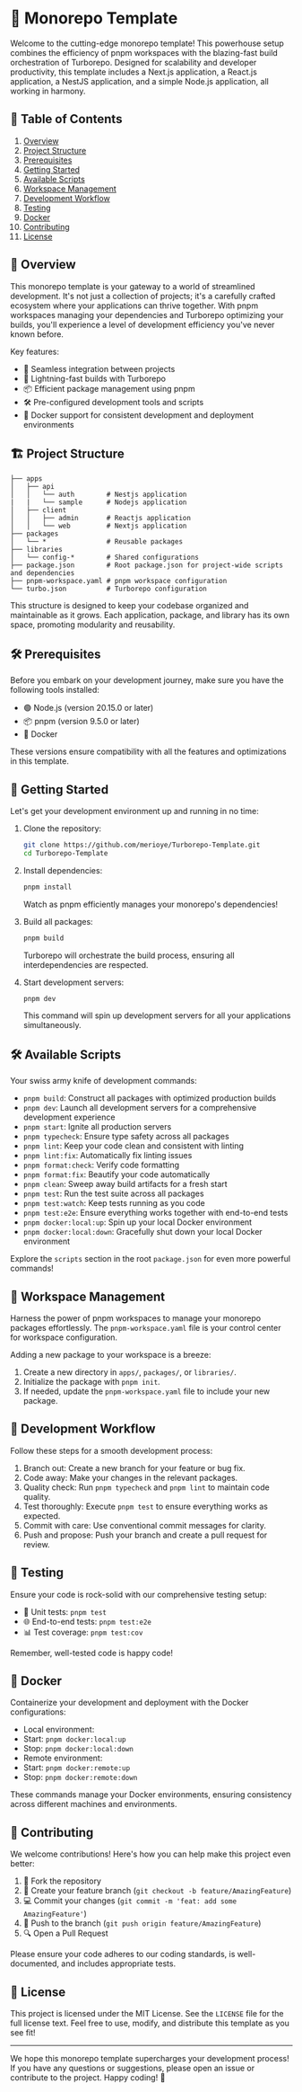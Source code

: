 # 🚀 Monorepo Template

Welcome to the cutting-edge monorepo template! This powerhouse setup combines the efficiency of pnpm workspaces with the blazing-fast build orchestration of Turborepo. Designed for scalability and developer productivity, this template includes a Next.js application, a React.js application, a NestJS application, and a simple Node.js application, all working in harmony.

## 📑 Table of Contents

1. [Overview](#-overview)
2. [Project Structure](#-project-structure)
3. [Prerequisites](#-prerequisites)
4. [Getting Started](#-getting-started)
5. [Available Scripts](#-available-scripts)
6. [Workspace Management](#-workspace-management)
7. [Development Workflow](#-development-workflow)
8. [Testing](#-testing)
9. [Docker](#-docker)
10. [Contributing](#-contributing)
11. [License](#-license)

## 🌟 Overview

This monorepo template is your gateway to a world of streamlined development. It's not just a collection of projects; it's a carefully crafted ecosystem where your applications can thrive together. With pnpm workspaces managing your dependencies and Turborepo optimizing your builds, you'll experience a level of development efficiency you've never known before.

Key features:

- 🔗 Seamless integration between projects
- 🚄 Lightning-fast builds with Turborepo
- 📦 Efficient package management using pnpm
- 🛠 Pre-configured development tools and scripts
- 🐳 Docker support for consistent development and deployment environments

## 🏗 Project Structure

    ├── apps
    │   ├── api
    │   │   └── auth        # Nestjs application
    |   |   └── sample      # Nodejs application
    │   ├── client
    │   │   ├── admin       # Reactjs application
    │   │   └── web         # Nextjs application
    ├── packages
    │   └── *               # Reusable packages
    ├── libraries
    │   └── config-*        # Shared configurations
    ├── package.json        # Root package.json for project-wide scripts and dependencies
    ├── pnpm-workspace.yaml # pnpm workspace configuration
    └── turbo.json          # Turborepo configuration

This structure is designed to keep your codebase organized and maintainable as it grows. Each application, package, and library has its own space, promoting modularity and reusability.

## 🛠 Prerequisites

Before you embark on your development journey, make sure you have the following tools installed:

- 🟢 Node.js (version 20.15.0 or later)
- 📦 pnpm (version 9.5.0 or later)
- 🐳 Docker

These versions ensure compatibility with all the features and optimizations in this template.

## 🚦 Getting Started

Let's get your development environment up and running in no time:

1. Clone the repository:

   ```bash
   git clone https://github.com/merioye/Turborepo-Template.git
   cd Turborepo-Template

   ```

2. Install dependencies:

   ```bash
   pnpm install

   ```

   Watch as pnpm efficiently manages your monorepo's dependencies!

3. Build all packages:

   ```bash
   pnpm build
   ```

   Turborepo will orchestrate the build process, ensuring all interdependencies are respected.

4. Start development servers:

   ```bash
   pnpm dev
   ```

   This command will spin up development servers for all your applications simultaneously.

## 🛠 Available Scripts

Your swiss army knife of development commands:

- `pnpm build`: Construct all packages with optimized production builds
- `pnpm dev`: Launch all development servers for a comprehensive development experience
- `pnpm start`: Ignite all production servers
- `pnpm typecheck`: Ensure type safety across all packages
- `pnpm lint`: Keep your code clean and consistent with linting
- `pnpm lint:fix`: Automatically fix linting issues
- `pnpm format:check`: Verify code formatting
- `pnpm format:fix`: Beautify your code automatically
- `pnpm clean`: Sweep away build artifacts for a fresh start
- `pnpm test`: Run the test suite across all packages
- `pnpm test:watch`: Keep tests running as you code
- `pnpm test:e2e`: Ensure everything works together with end-to-end tests
- `pnpm docker:local:up`: Spin up your local Docker environment
- `pnpm docker:local:down`: Gracefully shut down your local Docker environment

Explore the `scripts` section in the root `package.json` for even more powerful commands!

## 🧩 Workspace Management

Harness the power of pnpm workspaces to manage your monorepo packages effortlessly. The `pnpm-workspace.yaml` file is your control center for workspace configuration.

Adding a new package to your workspace is a breeze:

1. Create a new directory in `apps/`, `packages/`, or `libraries/`.
2. Initialize the package with `pnpm init`.
3. If needed, update the `pnpm-workspace.yaml` file to include your new package.

## 🔄 Development Workflow

Follow these steps for a smooth development process:

1. Branch out: Create a new branch for your feature or bug fix.
2. Code away: Make your changes in the relevant packages.
3. Quality check: Run `pnpm typecheck` and `pnpm lint` to maintain code quality.
4. Test thoroughly: Execute `pnpm test` to ensure everything works as expected.
5. Commit with care: Use conventional commit messages for clarity.
6. Push and propose: Push your branch and create a pull request for review.

## 🧪 Testing

Ensure your code is rock-solid with our comprehensive testing setup:

- 🔬 Unit tests: `pnpm test`
- 🌐 End-to-end tests: `pnpm test:e2e`
- 📊 Test coverage: `pnpm test:cov`

Remember, well-tested code is happy code!

## 🐳 Docker

Containerize your development and deployment with the Docker configurations:

- Local environment:
- Start: `pnpm docker:local:up`
- Stop: `pnpm docker:local:down`
- Remote environment:
- Start: `pnpm docker:remote:up`
- Stop: `pnpm docker:remote:down`

These commands manage your Docker environments, ensuring consistency across different machines and environments.

## 👥 Contributing

We welcome contributions! Here's how you can help make this project even better:

1. 🍴 Fork the repository
2. 🌿 Create your feature branch (`git checkout -b feature/AmazingFeature`)
3. 💻 Commit your changes (`git commit -m 'feat: add some AmazingFeature'`)
4. 🚀 Push to the branch (`git push origin feature/AmazingFeature`)
5. 🔍 Open a Pull Request

Please ensure your code adheres to our coding standards, is well-documented, and includes appropriate tests.

## 📄 License

This project is licensed under the MIT License. See the `LICENSE` file for the full license text. Feel free to use, modify, and distribute this template as you see fit!

---

We hope this monorepo template supercharges your development process! If you have any questions or suggestions, please open an issue or contribute to the project. Happy coding! 🎉
